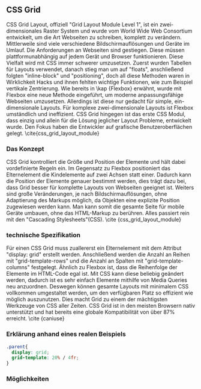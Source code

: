 ## CSS Grid

[Kommentar]: # (CSS Grid, offiziell "Grid Layout Module Level 1", ist eine Technik um zwei-dimensionale Layouts in Form eines Rasters umzusetzen. Dieses Modul ist speziell für anpassungsfähige grafische Benutzeroberflächen optimiert worden. Außerdem erlaubt Grid gravierende Veränderungen des Layouts, ohne das sich diese auch im Markup wiederspiegeln müssen. Dies ist durch die explizite Positionierung der Elemente möglich. Außerdem kann der Autor die Seite mithilfe von Media Queries, in Kombination mit den Attributen des Grid Containers, an Veränderungen des Gerät Formfaktors, der Bildschirmausrichtung und Auflösung anpassen, ohne die semantische Struktur der Webseite zu beeinflussen. \cite{css_grid_layout_module})

CSS Grid Layout, offiziell "Grid Layout Module Level 1", ist ein zwei-dimensionales Raster System und wurde vom World Wide Web Consortium entwickelt, um die Art Webseiten zu schreiben, komplett zu verändern. Mittlerweile sind viele verschiedene Bildschirmauflösungen und Geräte im Umlauf. Die Anforderungen an Webseiten sind gestiegen. Diese müssen plattformunabhängig auf jedem Gerät und Browser funktionieren. Diese Vielfalt wird mit CSS immer schwerer umzusetzen. Zuerst wurden Tabellen für Layouts verwendet, danach stieg man um auf "floats", anschließend folgten "inline-block" und "positioning", doch all diese Methoden waren in Wirklichkeit Hacks und ihnen fehlten wichtige Funktionen, wie zum Beispiel vertikale Zentrierung. Wie bereits in \kap {Flexbox} erwähnt, wurde mit Flexbox eine neue Methode eingeführt, um moderne anpassungsfähige Webseiten umzusetzen. Allerdings ist diese nur gedacht für simple, ein-dimensionale Layouts. Für komplexe zwei-dimensionale Layouts ist Flexbox umständlich und ineffizient. CSS Grid hingegen ist das erste CSS Modul, dass einzig und allein für die Lösung jeglicher Layout Probleme, entwickelt wurde. Den Fokus haben die Entwickler auf grafische Benutzeroberflächen gelegt. \cite{css_grid_layout_module}

### Das Konzept
CSS Grid kontrolliert die Größe und Position der Elemente und hält dabei vordefinierte Regeln ein. Im Gegensatz zu Flexbox positioniert das Elternelement die Kindelemente auf zwei Achsen statt einer. Dadurch kann die Position der Elemente genauer bestimmt werden, dies trägt dazu bei, dass Grid besser für komplette Layouts von Webseiten geeignet ist. Weiters sind große Veränderungen, je nach Bildschirmauflösungen, ohne Adaptierung des Markups möglich, da Objekten eine explizite Position zugewiesen werden kann. Man kann somit die gesamte Seite für mobile Geräte umbauen, ohne das HTML-Markup zu berühren. Alles passiert rein mit den "Cascading Stylesheets"(CSS). \cite {css_grid_layout_module}

### technische Spezifikation
Für einen CSS Grid muss zuallererst ein Elternelement mit dem Attribut "display: grid" erstellt werden. Anschließend werden die Anzahl an Reihen mit "grid-template-rows" und die Anzahl an Spalten mit "grid-template-columns" festgelegt. Ähnlich zu Flexbox ist, dass die Reihenfolge der Elemente im HTML-Code egal ist. Mit CSS kann diese beliebig geändert werden, dadurch ist es sehr einfach Elemente mithilfe von Media Queries neu anzuordnen. Deswegen können gesamte Layouts mit minimalem CSS vollkommen umgestaltet werden, um den verfügbaren Platz so effizient wie möglich auszunutzen. Dies macht Grid zu einem der mächtigsten Werkzeuge von CSS aller Zeiten.
CSS Grid ist in den meisten Browsern nativ unterstützt und hat bereits eine globale Kompatibilität von über 87% erreicht. \cite {caniuse}

### Erklärung anhand eines realen Beispiels


```css
.parent{
  display: grid;
  grid-template: 20% / 4fr;
}
```


### Möglichkeiten